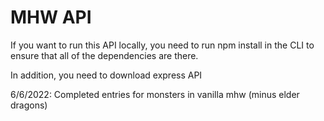 <h1> MHW API </h1>

If you want to run this API locally, you need to run npm install in the CLI to ensure that all of the dependencies are there.

In addition, you need to download express API

6/6/2022:
Completed entries for monsters in vanilla mhw (minus elder dragons)
